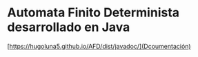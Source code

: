 # Automata Finito Determinista desarrollado en Java

[https://hugoluna5.github.io/AFD/dist/javadoc/](Dcoumentación)
